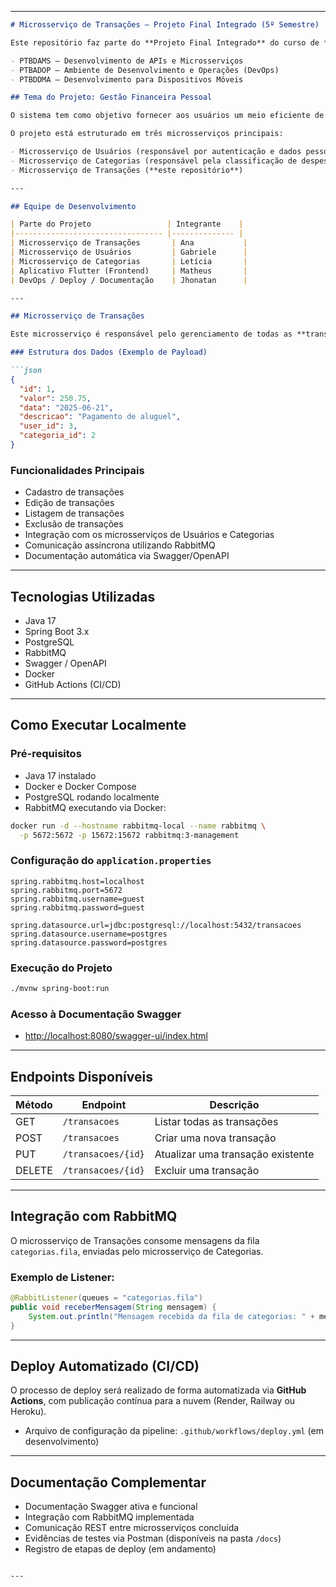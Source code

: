 
---

````markdown
# Microsserviço de Transações – Projeto Final Integrado (5º Semestre)

Este repositório faz parte do **Projeto Final Integrado** do curso de **Tecnologia em Análise e Desenvolvimento de Sistemas – IFSP**. O projeto foi desenvolvido nas disciplinas:

- PTBDAMS – Desenvolvimento de APIs e Microsserviços  
- PTBADOP – Ambiente de Desenvolvimento e Operações (DevOps)  
- PTBDDMA – Desenvolvimento para Dispositivos Móveis  

## Tema do Projeto: Gestão Financeira Pessoal

O sistema tem como objetivo fornecer aos usuários um meio eficiente de gerenciar seus gastos diários, através do cadastro, categorização e acompanhamento de transações financeiras.

O projeto está estruturado em três microsserviços principais:

- Microsserviço de Usuários (responsável por autenticação e dados pessoais)
- Microsserviço de Categorias (responsável pela classificação de despesas)
- Microsserviço de Transações (**este repositório**)

---

## Equipe de Desenvolvimento

| Parte do Projeto                 | Integrante    |
|--------------------------------- |-------------- |
| Microsserviço de Transações       | Ana           |
| Microsserviço de Usuários         | Gabriele      |
| Microsserviço de Categorias       | Letícia       |
| Aplicativo Flutter (Frontend)     | Matheus       |
| DevOps / Deploy / Documentação    | Jhonatan      |

---

## Microsserviço de Transações

Este microsserviço é responsável pelo gerenciamento de todas as **transações financeiras** registradas pelos usuários.

### Estrutura dos Dados (Exemplo de Payload)

```json
{
  "id": 1,
  "valor": 250.75,
  "data": "2025-06-21",
  "descricao": "Pagamento de aluguel",
  "user_id": 3,
  "categoria_id": 2
}
````

### Funcionalidades Principais

* Cadastro de transações
* Edição de transações
* Listagem de transações
* Exclusão de transações
* Integração com os microsserviços de Usuários e Categorias
* Comunicação assíncrona utilizando RabbitMQ
* Documentação automática via Swagger/OpenAPI

---

## Tecnologias Utilizadas

* Java 17
* Spring Boot 3.x
* PostgreSQL
* RabbitMQ
* Swagger / OpenAPI
* Docker
* GitHub Actions (CI/CD)

---

## Como Executar Localmente

### Pré-requisitos

* Java 17 instalado
* Docker e Docker Compose
* PostgreSQL rodando localmente
* RabbitMQ executando via Docker:

```bash
docker run -d --hostname rabbitmq-local --name rabbitmq \
  -p 5672:5672 -p 15672:15672 rabbitmq:3-management
```

### Configuração do `application.properties`

```properties
spring.rabbitmq.host=localhost
spring.rabbitmq.port=5672
spring.rabbitmq.username=guest
spring.rabbitmq.password=guest

spring.datasource.url=jdbc:postgresql://localhost:5432/transacoes
spring.datasource.username=postgres
spring.datasource.password=postgres
```

### Execução do Projeto

```bash
./mvnw spring-boot:run
```

### Acesso à Documentação Swagger

* [http://localhost:8080/swagger-ui/index.html](http://localhost:8080/swagger-ui/index.html)

---

## Endpoints Disponíveis

| Método | Endpoint           | Descrição                         |
| ------ | ------------------ | --------------------------------- |
| GET    | `/transacoes`      | Listar todas as transações        |
| POST   | `/transacoes`      | Criar uma nova transação          |
| PUT    | `/transacoes/{id}` | Atualizar uma transação existente |
| DELETE | `/transacoes/{id}` | Excluir uma transação             |

---

## Integração com RabbitMQ

O microsserviço de Transações consome mensagens da fila `categorias.fila`, enviadas pelo microsserviço de Categorias.

### Exemplo de Listener:

```java
@RabbitListener(queues = "categorias.fila")
public void receberMensagem(String mensagem) {
    System.out.println("Mensagem recebida da fila de categorias: " + mensagem);
}
```

---

## Deploy Automatizado (CI/CD)

O processo de deploy será realizado de forma automatizada via **GitHub Actions**, com publicação contínua para a nuvem (Render, Railway ou Heroku).

* Arquivo de configuração da pipeline: `.github/workflows/deploy.yml` (em desenvolvimento)

---

## Documentação Complementar

* Documentação Swagger ativa e funcional
* Integração com RabbitMQ implementada
* Comunicação REST entre microsserviços concluída
* Evidências de testes via Postman (disponíveis na pasta `/docs`)
* Registro de etapas de deploy (em andamento)

```

---

```
